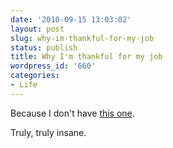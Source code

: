 ```yaml
---
date: '2010-09-15 13:03:02'
layout: post
slug: why-im-thankful-for-my-job
status: publish
title: Why I'm thankful for my job
wordpress_id: '660'
categories:
- Life
---
```


Because I don't have [this one](http://www.youtube.com/watch?v=txdv_oNq81I).

Truly, truly insane.
